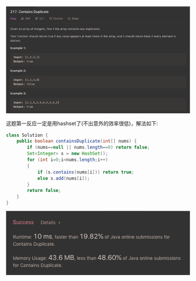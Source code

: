 ![GitHub Logo](/image/217.1.png)

这题第一反应一定是用hashset了(不出意外的效率很低)，解法如下:

```java
class Solution {
    public boolean containsDuplicate(int[] nums) {
        if (nums==null || nums.length==0) return false;
        Set<Integer> s = new HashSet();
        for (int i=0;i<nums.length;i++)
        {
            if (s.contains(nums[i])) return true;
            else s.add(nums[i]);
        }
        return false;
    }
}
```

![GitHub Logo](/image/217.2.png)



